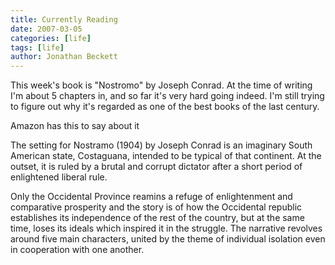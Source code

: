 ```yaml
---
title: Currently Reading
date: 2007-03-05
categories: [life]
tags: [life]
author: Jonathan Beckett
---
```


This week's book is "Nostromo" by Joseph Conrad. At the time of writing I'm about 5 chapters in, and so far it's very hard going indeed. I'm still trying to figure out why it's regarded as one of the best books of the last century.

Amazon has this to say about it

The setting for Nostramo (1904) by Joseph Conrad is an imaginary South American state, Costaguana, intended to be typical of that continent. At the outset, it is ruled by a brutal and corrupt dictator after a short period of enlightened liberal rule.

Only the Occidental Province reamins a refuge of enlightenment and comparative prosperity and the story is of how the Occidental republic establishes its independence of the rest of the country, but at the same time, loses its ideals which inspired it in the struggle. The narrative revolves around five main characters, united by the theme of individual isolation even in cooperation with one another.
